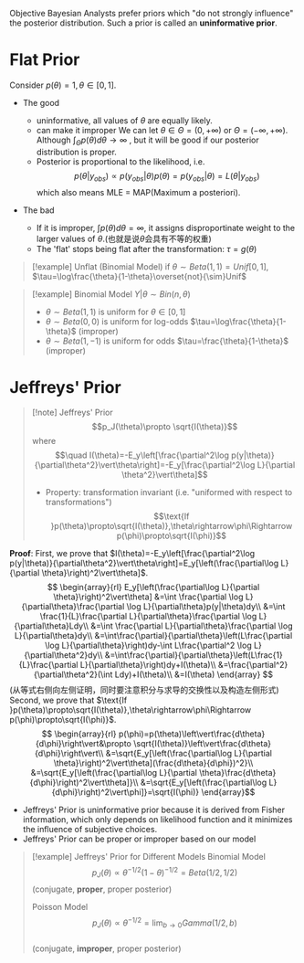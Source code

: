 
Objective Bayesian Analysts prefer priors which "do not strongly influence" the posterior distribution. Such a prior is called an **uninformative prior**.

# Flat Prior

Consider $p(\theta)=1,\theta\in[0,1]$.

- The good
	- uninformative, all values of $\theta$ are equally likely.
	- can make it improper
		We can let $\theta\in\Theta=(0,+\infty)$ or $\Theta=(-\infty,+\infty)$.
		Although $\int_{\Theta}p(\theta)d\theta\rightarrow \infty$ , but it will be good if our posterior distribution is proper.
	- Posterior is proportional to the likelihood, i.e.
	$$p(\theta|y_{obs})\propto p(y_{obs}|\theta)p(\theta)=p(y_{obs}|\theta)=L(\theta|y_{obs})$$
	which also means MLE $=$ MAP(Maximum a posteriori).

- The bad
	- If it is improper, $\int p(\theta)d\theta=\infty$, it assigns disproportinate weight to the larger values of $\theta$.(也就是说$\theta$会具有不等的权重)
	- The 'flat' stops being flat after the transformation: $\tau=g(\theta)$

>[!example] Unflat (Binomial Model)
>if $\theta\sim Beta(1,1)=Unif[0,1]$, $\tau=\log\frac{\theta}{1-\theta}\overset{not}{\sim}Unif$

>[!example] Binomial Model $Y|\theta\sim Bin(n,\theta)$
>- $\theta\sim Beta(1,1)$ is uniform for $\theta\in[0,1]$
>- $\theta\sim Beta(0,0)$ is uniform for log-odds $\tau=\log\frac{\theta}{1-\theta}$ (improper)
>- $\theta\sim Beta(1,-1)$ is uniform for odds $\tau=\frac{\theta}{1-\theta}$ (improper)

# Jeffreys' Prior

>[!note] Jeffreys' Prior
>$$p_J(\theta)\propto \sqrt{I(\theta)}$$
>where$$\quad I(\theta)=-E_y\left[\frac{\partial^2\log p(y|\theta)}{\partial\theta^2}\vert\theta\right]=-E_y[\frac{\partial^2\log L}{\partial \theta^2}\vert\theta]$$
>- Property: transformation invariant (i.e. "uniformed with respect to transformations")
>	$$\text{If }p(\theta)\propto\sqrt{I(\theta)},\theta\rightarrow\phi\Rightarrow p(\phi)\propto\sqrt{I(\phi)}$$

**Proof**:
	First, we prove that $I(\theta)=-E_y\left[\frac{\partial^2\log p(y|\theta)}{\partial\theta^2}\vert\theta\right]=E_y[\left(\frac{\partial\log L}{\partial \theta}\right)^2\vert\theta]$.$$
	\begin{array}{rl}
	E_y[\left(\frac{\partial\log L}{\partial \theta}\right)^2\vert\theta] &=\int \frac{\partial \log L}{\partial\theta}\frac{\partial \log L}{\partial\theta}p(y|\theta)dy\\
	&=\int \frac{1}{L}\frac{\partial L}{\partial\theta}\frac{\partial \log L}{\partial\theta}Ldy\\
	&=\int \frac{\partial L}{\partial\theta}\frac{\partial \log L}{\partial\theta}dy\\
	&=\int\frac{\partial}{\partial\theta}\left(L\frac{\partial \log L}{\partial\theta}\right)dy-\int L\frac{\partial^2 \log L}{\partial\theta^2}dy\\
	&=\int\frac{\partial}{\partial\theta}\left(L\frac{1}{L}\frac{\partial L}{\partial\theta}\right)dy+I(\theta)\\
	&=\frac{\partial^2}{\partial\theta^2}(\int Ldy)+I(\theta)\\
	&=I(\theta)
	\end{array}
	$$
	(从等式右侧向左侧证明，同时要注意积分与求导的交换性以及构造左侧形式)
	Second, we prove that $\text{If }p(\theta)\propto\sqrt{I(\theta)},\theta\rightarrow\phi\Rightarrow p(\phi)\propto\sqrt{I(\phi)}$. $$
	\begin{array}{rl}
	p(\phi)=p(\theta)\left\vert\frac{d\theta}{d\phi}\right\vert&\propto \sqrt{I(\theta)}\left\vert\frac{d\theta}{d\phi}\right\vert\\
	&=\sqrt{E_y[\left(\frac{\partial\log L}{\partial \theta}\right)^2\vert\theta](\frac{d\theta}{d\phi})^2}\\
	&=\sqrt{E_y[\left(\frac{\partial\log L}{\partial \theta}\frac{d\theta}{d\phi}\right)^2\vert\theta]}\\
	&=\sqrt{E_y[\left(\frac{\partial\log L}{d\phi}\right)^2\vert\phi]}=\sqrt{I(\phi)}
	\end{array}$$

- Jeffreys' Prior is uninformative prior because it is derived from Fisher information, which only depends on likelihood function and it minimizes the influence of subjective choices.
- Jeffreys' Prior can be proper or improper based on our model

>[!example] Jeffreys' Prior for Different Models
>Binomial Model
>$$
>p_J(\theta)\propto\theta^{-1/2}(1-\theta)^{-1/2}=Beta(1/2,1/2)
>$$
>(conjugate, **proper**, proper posterior)
>
>Poisson Model
>$$
>p_J(\theta)\propto\theta^{-1/2}=\lim_{b\rightarrow 0}Gamma(1/2,b)
>$$   
>(conjugate, **improper**, proper posterior)
